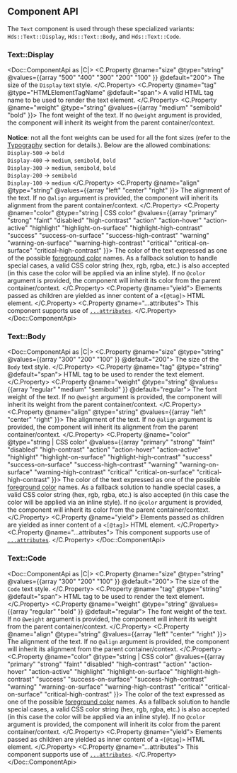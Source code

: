 ## Component API

The `Text` component is used through these specialized variants: `Hds::Text::Display`, `Hds::Text::Body`, and `Hds::Text::Code`.

### Text::Display

<Doc::ComponentApi as |C|>
  <C.Property @name="size" @type="string" @values={{array "500" "400" "300" "200" "100" }} @default="200">
    The size of the `Display` text style.
  </C.Property>
  <C.Property @name="tag" @type="HTMLElementTagName" @default="span">
    A valid HTML tag name to be used to render the text element.
  </C.Property>
  <C.Property @name="weight" @type="string" @values={{array "medium" "semibold" "bold" }}>
    The font weight of the text. If no `@weight` argument is provided, the component will inherit its weight from the parent container/context.<br><br>
    **Notice**: not all the font weights can be used for all the font sizes (refer to the [Typography](/foundations/typography?tab=code#style-and-weight) section for details.). Below are the allowed combinations:<br/>
    `Display-500` → `bold`<br/>
    `Display-400` → `medium`, `semibold`, `bold`<br/>
    `Display-300` → `medium`, `semibold`, `bold`<br/>
    `Display-200` → `semibold`<br/>
    `Display-100` → `medium`
  </C.Property>
  <C.Property @name="align" @type="string" @values={{array "left" "center" "right" }}>
    The alignment of the text. If no `@align` argument is provided, the component will inherit its alignment from the parent container/context.
  </C.Property>
  <C.Property @name="color" @type="string | CSS color" @values={{array "primary" "strong" "faint" "disabled" "high-contrast" "action" "action-hover" "action-active" "highlight" "highlight-on-surface" "highlight-high-contrast" "success" "success-on-surface" "success-high-contrast" "warning" "warning-on-surface" "warning-high-contrast" "critical" "critical-on-surface" "critical-high-contrast" }}>
    The color of the text expressed as one of the possible [foreground color](/foundations/colors?tab=palette#foreground-1) names. As a fallback solution to handle special cases, a valid CSS color string (hex, rgb, rgba, etc.) is also accepted (in this case the color will be applied via an inline style). If no `@color` argument is provided, the component will inherit its color from the parent container/context.
  </C.Property>
  <C.Property @name="yield">
    Elements passed as children are yielded as inner content of a `<[@tag]>` HTML element.
  </C.Property>
  <C.Property @name="...attributes">
    This component supports use of [`...attributes`](https://guides.emberjs.com/release/in-depth-topics/patterns-for-components/#toc_attribute-ordering).
  </C.Property>
</Doc::ComponentApi>

### Text::Body

<Doc::ComponentApi as |C|>
  <C.Property @name="size" @type="string" @values={{array "300" "200" "100" }} @default="200">
    The size of the `Body` text style.
  </C.Property>
  <C.Property @name="tag" @type="string" @default="span">
    HTML tag to be used to render the text element.
  </C.Property>
  <C.Property @name="weight" @type="string" @values={{array "regular" "medium" "semibold" }} @default="regular">
    The font weight of the text. If no `@weight` argument is provided, the component will inherit its weight from the parent container/context.
  </C.Property>
  <C.Property @name="align" @type="string" @values={{array "left" "center" "right" }}>
    The alignment of the text. If no `@align` argument is provided, the component will inherit its alignment from the parent container/context.
  </C.Property>
  <C.Property @name="color" @type="string | CSS color" @values={{array "primary" "strong" "faint" "disabled" "high-contrast" "action" "action-hover" "action-active" "highlight" "highlight-on-surface" "highlight-high-contrast" "success" "success-on-surface" "success-high-contrast" "warning" "warning-on-surface" "warning-high-contrast" "critical" "critical-on-surface" "critical-high-contrast" }}>
    The color of the text expressed as one of the possible [foreground color](/foundations/colors?tab=palette#foreground-1) names. As a fallback solution to handle special cases, a valid CSS color string (hex, rgb, rgba, etc.) is also accepted (in this case the color will be applied via an inline style). If no `@color` argument is provided, the component will inherit its color from the parent container/context.
  </C.Property>
  <C.Property @name="yield">
    Elements passed as children are yielded as inner content of a `<[@tag]>` HTML element.
  </C.Property>
  <C.Property @name="...attributes">
    This component supports use of [`...attributes`](https://guides.emberjs.com/release/in-depth-topics/patterns-for-components/#toc_attribute-ordering).
  </C.Property>
</Doc::ComponentApi>

### Text::Code

<Doc::ComponentApi as |C|>
  <C.Property @name="size" @type="string" @values={{array "300" "200" "100" }} @default="200">
    The size of the `Code` text style.
  </C.Property>
  <C.Property @name="tag" @type="string" @default="span">
    HTML tag to be used to render the text element.
  </C.Property>
  <C.Property @name="weight" @type="string" @values={{array "regular" "bold" }} @default="regular">
    The font weight of the text. If no `@weight` argument is provided, the component will inherit its weight from the parent container/context.
  </C.Property>
  <C.Property @name="align" @type="string" @values={{array "left" "center" "right" }}>
    The alignment of the text. If no `@align` argument is provided, the component will inherit its alignment from the parent container/context.
  </C.Property>
  <C.Property @name="color" @type="string | CSS color" @values={{array "primary" "strong" "faint" "disabled" "high-contrast" "action" "action-hover" "action-active" "highlight" "highlight-on-surface" "highlight-high-contrast" "success" "success-on-surface" "success-high-contrast" "warning" "warning-on-surface" "warning-high-contrast" "critical" "critical-on-surface" "critical-high-contrast" }}>
    The color of the text expressed as one of the possible [foreground color](/foundations/colors?tab=palette#foreground-1) names. As a fallback solution to handle special cases, a valid CSS color string (hex, rgb, rgba, etc.) is also accepted (in this case the color will be applied via an inline style). If no `@color` argument is provided, the component will inherit its color from the parent container/context.
  </C.Property>
  <C.Property @name="yield">
    Elements passed as children are yielded as inner content of a `<[@tag]>` HTML element.
  </C.Property>
  <C.Property @name="...attributes">
    This component supports use of [`...attributes`](https://guides.emberjs.com/release/in-depth-topics/patterns-for-components/#toc_attribute-ordering).
  </C.Property>
</Doc::ComponentApi>
